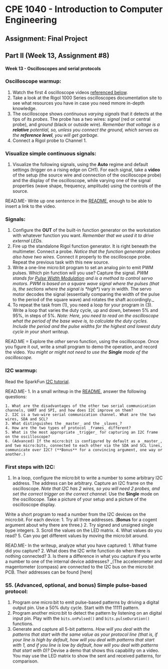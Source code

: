 # CPE 1040 - Introduction to Computer Engineering

## Assignment: Final Project

## Part II (Week 13, Assignment #8)

#### Week 13 - Oscilloscopes and serial protocols

### Oscilloscope warmup:

   1. Watch the first 4 oscilloscope videos [referenced below](#oscilloscopes).
   2. Take a look at the Rigol 1000 Series oscilloscopes documentation site to see what resources you have in case you need mmore in-depth knowledge.
   3. The oscilloscope shows _continuous varying signals_ that it detects at the tips of its _probes_. The probe has a two wires: _signal_ (red or central probe), and _ground_ (black or outside wire). _Remember that voltage is a **relative** potential, so, unless you connect the ground, which serves as the **reference level**, you will get garbage._
   4. Connect a Rigol probe to Channel 1.

### Visualize simple continuous signals:

   1. Visualize the following signals, using the **Auto** regime and default settings (trigger on a rising edge on CH1). For each signal, take a **video** of the setup (the source wire and connection of the oscilloscope probe) and the display of the oscilloscope, while varying one of the signal properties (wave shape, frequency, amplitude) using the controls of the source. 
 
READ.ME- Write up one sentence in the [README](README.md), enough to be able to insert a link to the video.

### Signals:
1. Configure the **OUT** of the built-in function generator on the workstation with whatever function you want. _Remember that we used it to drive external LEDs._
2. Fire up the standalone Rigol function generator. It is right beneath the multimeter. Connect a probe. _Notice that the function generator probes also have two wires._ Connect it properly to the oscilloscope probe. Repeat the previous task with this new source.
 3. Write a one-line micro:bit program to set an analog pin to emit PWM pulses. Which pin function will you use? Capture the signal. _PWM stands for [Pulse Width Modulation](https://en.wikipedia.org/wiki/Pulse-width_modulation) and is a method to control servo motors. PWM is based on a square wave signal where the pulses (that is, the sections where the signal is *_*high**) vary in width. The servo motor decodes the signal (essentially comparing the width of the pulse to the period of the square wave) and rotates the shaft accordingly._
 4. To repeat the task from (1), you need a loop for your program in (3). Write a loop that varies the duty cycle, up and down, between 5% and 95%, in steps of 5%. _Note: Here, you need to read on the oscilloscope what the period of the base wave is, to calculate the duty cycles. Include the period and the pulse widths for the highest and lowest duty cycle in your short writeup._

READ.ME = Explore the _other_ servo function, using the oscilloscope. Once you figure it out, write a small program to demo the operation, and record the video. _You might or might not need to use the **Single** mode of the oscilloscope._
   
### I2C warmup:
 Read the SparkFun [I2C tutorial](https://learn.sparkfun.com/tutorials/i2c).
 
 READ.ME-  1. In a small writeup in the [README](README.md), answer the following questions:
 
    1. What are the disadvantages of the other two serial communication channels, UART and SPI, and how does I2C improve on them?
    2. I2C is a two-wire serial communication channel. What are the two wires, SDA and SCL?
    3. What distinguishes the _master_ and the _slaves_?
    4. How are the two types of protocol _frames_ different?
    5. What is the most appropriate _trigger_ for capturing an I2C frame on the oscilloscope?
    6. (Advanced) If the micro:bit is configured by default as a _master_, and two micro:bits, connected to each other via the SDA and SCL lines, communicate over I2C? (**Bonus** for a convincing argument, one way or another.)
 

### First steps with I2C:

  1. In a loop, configure the micro:bit to write a number to some arbitrary I2C address. The address can be arbitrary. Capture an I2C frame on the oscilloscope. _Note that I2C has 2 wires, so you will need 2 probes, and set the correct trigger on the correct channel._ Use the **Single** mode on the oscillocope. Take a picture of your setup and a picture of the oscilloscope display. 

Write a short program to read a number from the I2C devices on the micro:bit. For each device:
      1. Try all three addresses. (**Bonus** for a cogent argument about why there are three.)
      2. Try signed and unsigned single bype integers.
      3. Scroll the values on the LED matrix. 
      4. What values do you read?
      5. Can you get different values by moving the micro:bit around.
      
 READ.ME- In the writeup, analyze what you have captured:
      1. What frame did you capture?
      2. What does the I2C write function do when there is nothing connected?
      3. Is there a difference in what you capture if you write a number to one of the internal device addresses? _(The accelerometer and magentometer (compass) are connected to the I2C bus on the micro:bit PCB. Their addresses can be found [here]
      
  

   
### S5. (Advanced, optional, and bonus) Simple pulse-based protocol:
   1. Program one micro:bit to emit pulse-based patterns by driving a digital output pin. Use a 50% duty cycle. Start with the 11111 pattern.
   2. Program another micro:bit to detect the pattern by listening on an digital input pin. Play with the `bits.onPulsed()` and `bits.pulseDuration()` functions.
   3. Generate and capture all 5-bit patterns. _How will you deal with the patterns that start with the same value as your protocol line (that is, if your line is high by default, how will you deal with patterns that start with 1, and if you line is low by default, how will you deal with patterns that start with 0)?_ Devise a demo that shows this capability on a video. You may use the LED matrix to show the sent and received patterns, for comparison.
